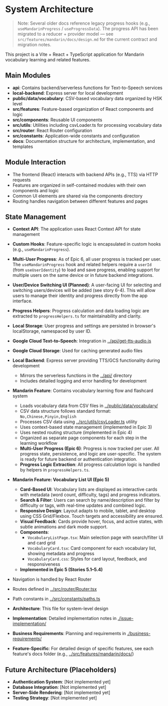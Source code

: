 # System Architecture

> Note: Several older docs reference legacy progress hooks (e.g., `useMandarinProgress` / `useProgressData`). The progress API has been migrated to a reducer + provider model — see `src/features/mandarin/docs/design.md` for the current contract and migration notes.

This project is a Vite + React + TypeScript application for Mandarin vocabulary learning and related features.

## Main Modules

- **api**: Contains backend/serverless functions for Text-to-Speech services
- **local-backend**: Express server for local development
- **public/data/vocabulary**: CSV-based vocabulary data organized by HSK level
- **src/features**: Feature-based organization of React components and logic
- **src/components**: Reusable UI components
- **src/utils**: Utilities including csvLoader.ts for processing vocabulary data
- **src/router**: React Router configuration
- **src/constants**: Application-wide constants and configuration
- **docs**: Documentation structure for architecture, implementation, and templates

## Module Interaction

- The frontend (React) interacts with backend APIs (e.g., TTS) via HTTP requests
- Features are organized in self-contained modules with their own components and logic
- Common UI elements are shared via the components directory
- Routing handles navigation between different features and pages

## State Management

- **Context API**: The application uses React Context API for state management
- **Custom Hooks**: Feature-specific logic is encapsulated in custom hooks (e.g., `useMandarinProgress`).
- **Multi-User Progress**: As of Epic 6, all user progress is tracked per user. The `useMandarinProgress` hook and related helpers require a `userId` (from `useUserIdentity`) to load and save progress, enabling support for multiple users on the same device or in future backend integrations.
- **User/Device Switching UI (Planned)**: A user-facing UI for selecting and switching users/devices will be added (see story 6-4). This will allow users to manage their identity and progress directly from the app interface.
- **Progress Helpers**: Progress calculation and data loading logic are extracted to `progressHelpers.ts` for maintainability and clarity.
- **Local Storage**: User progress and settings are persisted in browser's localStorage, namespaced by user ID.

- **Google Cloud Text-to-Speech**: Integration in [../api/get-tts-audio.js](../api/get-tts-audio.js)
- **Google Cloud Storage**: Used for caching generated audio files

- **Local Backend**: Express server providing TTS/GCS functionality during development

  - Mirrors the serverless functions in the [../api/](../api/) directory
  - Includes detailed logging and error handling for development

- **Mandarin Feature**: Contains vocabulary learning flow and flashcard system

  - Loads vocabulary data from CSV files in [../public/data/vocabulary/](../public/data/vocabulary/)
  - CSV data structure follows standard format: `No,Chinese,Pinyin,English`
  - Processes CSV data using [../src/utils/csvLoader.ts](../src/utils/csvLoader.ts) utility
  - Uses context-based state management (implemented in Epic 3)
  - Uses nested routing structure (implemented in Epic 4)
  - Organized as separate page components for each step in the learning workflow
  - **Multi-User Progress (Epic 6)**: Progress is now tracked per user. All progress state, persistence, and logic are user-specific. The system is ready for future backend or authentication integration.
  - **Progress Logic Extraction**: All progress calculation logic is handled by helpers in `progressHelpers.ts`.

- **Mandarin Feature: Vocabulary List UI (Epic 5)**

  - **Card-Based UI**: Vocabulary lists are displayed as interactive cards with metadata (word count, difficulty, tags) and progress indicators.
  - **Search & Filter**: Users can search by name/description and filter by difficulty or tags, with real-time updates and combined logic.
  - **Responsive Design**: Layout adapts to mobile, tablet, and desktop using CSS Grid/Flexbox. Touch targets and accessibility are ensured.
  - **Visual Feedback**: Cards provide hover, focus, and active states, with subtle animations and dark mode support.
  - **Components**:
    - `VocabularyListPage.tsx`: Main selection page with search/filter UI and card grid
    - `VocabularyCard.tsx`: Card component for each vocabulary list, showing metadata and progress
    - `VocabularyCard.css`: Styles for card layout, feedback, and responsiveness
  - **Implemented in Epic 5 (Stories 5.1–5.4)**

- Navigation is handled by React Router
- Routes defined in [../src/router/Router.tsx](../src/router/Router.tsx)
- Path constants in [../src/constants/paths.ts](../src/constants/paths.ts)

- **Architecture**: This file for system-level design
- **Implementation**: Detailed implementation notes in [./issue-implementation/](./issue-implementation/)
- **Business Requirements**: Planning and requirements in [./business-requirements/](./business-requirements/)
- **Feature-Specific**: For detailed design of specific features, see each feature's docs folder (e.g., [../src/features/mandarin/docs/](../src/features/mandarin/docs/))

## Future Architecture (Placeholders)

- **Authentication System**: [Not implemented yet]
- **Database Integration**: [Not implemented yet]
- **Server-Side Rendering**: [Not implemented yet]
- **Testing Strategy**: [Not implemented yet]
